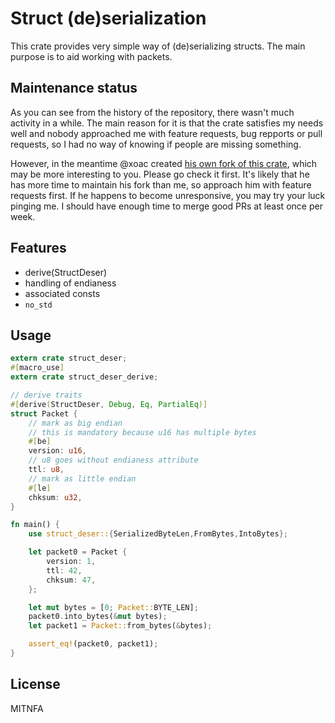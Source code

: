 Struct (de)serialization
========================

This crate provides very simple way of (de)serializing structs. The main purpose is to aid working with packets.

Maintenance status
------------------

As you can see from the history of the repository, there wasn't much activity in a while. The main reason for it is that the crate satisfies my needs well and nobody approached me with feature requests, bug repports or pull requests, so I had no way of knowing if people are missing something.

However, in the meantime @xoac created [his own fork of this crate](https://crates.io/crates/endian_codec), which may be more interesting to you. Please go check it first. It's likely that he has more time to maintain his fork than me, so approach him with feature requests first. If he happens to become unresponsive, you may try your luck pinging me. I should have enough time to merge good PRs at least once per week.

Features
--------

* derive(StructDeser)
* handling of endianess
* associated consts
* `no_std`

Usage
-----

```rust
extern crate struct_deser;
#[macro_use]
extern crate struct_deser_derive;

// derive traits
#[derive(StructDeser, Debug, Eq, PartialEq)]
struct Packet {
    // mark as big endian
    // this is mandatory because u16 has multiple bytes
    #[be]
    version: u16,
    // u8 goes without endianess attribute
    ttl: u8,
    // mark as little endian
    #[le]
    chksum: u32,
}

fn main() {
    use struct_deser::{SerializedByteLen,FromBytes,IntoBytes};

    let packet0 = Packet {
        version: 1,
        ttl: 42,
        chksum: 47,
    };

    let mut bytes = [0; Packet::BYTE_LEN];
    packet0.into_bytes(&mut bytes);
    let packet1 = Packet::from_bytes(&bytes);

    assert_eq!(packet0, packet1);
}
```

License
-------
MITNFA
